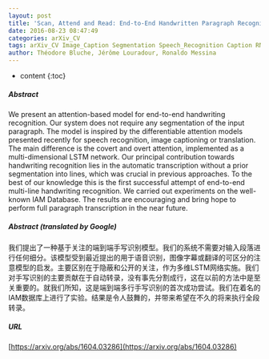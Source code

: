 ```yaml
---
layout: post
title: 'Scan, Attend and Read: End-to-End Handwritten Paragraph Recognition with MDLSTM Attention'
date: 2016-08-23 08:47:49
categories: arXiv_CV
tags: arXiv_CV Image_Caption Segmentation Speech_Recognition Caption RNN Recognition
author: Théodore Bluche, Jérôme Louradour, Ronaldo Messina
---
```


* content
{:toc}

##### Abstract
We present an attention-based model for end-to-end handwriting recognition. Our system does not require any segmentation of the input paragraph. The model is inspired by the differentiable attention models presented recently for speech recognition, image captioning or translation. The main difference is the covert and overt attention, implemented as a multi-dimensional LSTM network. Our principal contribution towards handwriting recognition lies in the automatic transcription without a prior segmentation into lines, which was crucial in previous approaches. To the best of our knowledge this is the first successful attempt of end-to-end multi-line handwriting recognition. We carried out experiments on the well-known IAM Database. The results are encouraging and bring hope to perform full paragraph transcription in the near future.

##### Abstract (translated by Google)
我们提出了一种基于关注的端到端手写识别模型。我们的系统不需要对输入段落进行任何细分。该模型受到最近提出的用于语音识别，图像字幕或翻译的可区分的注意模型的启发。主要区别在于隐蔽和公开的关注，作为多维LSTM网络实施。我们对手写识别的主要贡献在于自动转录，没有事先分割成行，这在以前的方法中是至关重要的。就我们所知，这是端到端多行手写识别的首次成功尝试。我们在着名的IAM数据库上进行了实验。结果是令人鼓舞的，并带来希望在不久的将来执行全段转录。

##### URL
[https://arxiv.org/abs/1604.03286](https://arxiv.org/abs/1604.03286)

